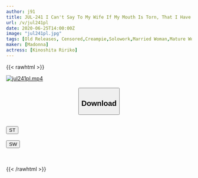 ```yaml
---
author: j91
title: JUL-241 I Can't Say To My Wife If My Mouth Is Torn, That I Have Made My Mother-in-law Conceived. -I Was A Hot Spring Trip For 2 Days And 1 Night, And I Forgot Myself And Kept Vaginal Cum Shot. -Rinko Kinoshita
url: /v/jul241pl
date: 2020-06-25T14:00:00Z
image: "jul241pl.jpg"
tags: [Old Releases, Censored,Creampie,Solowork,Married Woman,Mature Woman,Digital Mosaic,Hot Spring,Sweat,Conceived	 ]
maker: [Madonna]
actress: [Kinoshita Ririko]
---
```



{{< rawhtml >}}

<div class="video" data-videoid="OavqBlWXQLsZO4D">
    <a href="javascript:;">
        <img src="/v/jul241pl/jul241pl.jpg" width="WIDTH" height="HEIGHT" alt="jul241pl.mp4" loading="lazy">
    </a>
</div>

<script type="text/javascript" src="https://j91.asia/asset/on-demand-st.js"></script>

<br>
  <link rel="stylesheet" href="https://j91.asia/asset/bs5.css">
  
  <center>
  <button class="btn btn-primary" type="button" data-bs-toggle="collapse" data-bs-target=".multi-collapse" aria-expanded="false" aria-controls="multiCollapseExample1 multiCollapseExample2"><h2>Download</h2></button></center>
</p>
<div class="row">
  <div class="col">
    <div class="collapse multi-collapse" id="multiCollapseExample1">
      <div class="card card-body">
	      	      <br>
<div class="buttons">  
<a href="https://streamtape.to/v/OavqBlWXQLsZO4D" target="_blank"><button class="btn-hover color-3"><i class="fa fa-download"></i> ST</button></a></div>
    </div>
  </div>
</div>
  <div class="col">
    <div class="collapse multi-collapse" id="multiCollapseExample2">
      <div class="card card-body">
	      <br>
<div class="buttons">
    <a href="https://flaswish.com/t4xt072488rz" target="_blank"><button class="btn-hover color-8"><i class="fa fa-download"></i> SW</button></a></div>
<br><br>
      </div>
    </div>
  </div>
</div>

{{< /rawhtml >}}